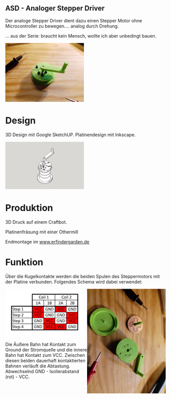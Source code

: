##  ASD - Analoger Stepper Driver  ##

Der analoge Stepper Driver dient dazu einen Stepper Motor ohne Microcontroller zu bewegen.... analog durch Drehung.

... aus der Serie: braucht kein Mensch, wollte ich aber unbedingt bauen.


<img width = "49%" src = "IMG/IMG_20171012_211659.jpg"/>

# Design #

3D Design mit Google SketchUP. Platinendesign mit Inkscape.

<img width = "49%" src = "IMG/ADS Analoger Stepper Driver 1.jpg"/>


# Produktion #

3D Druck auf einem Craftbot.

Platinenfräsung mit einer Othermill

Endmontage im www.erfindergarden.de

# Funktion #

Über die Kugelkontakte werden die beiden Spulen des Steppermotors mit der Platine verbunden. Folgendes Schema wird dabei verwendet:


<img src = "IMG/ASD%20Ansteuerung.png" width = "49%" /><img src = "IMG/IMG_20171012_211633.jpg
" width = "49%" align = "right"/>

Die Äußere Bahn hat Kontakt zum Ground der Stromquelle und die innere Bahn hat Kontakt zum VCC. Zwischen diesen beiden dauerhaft kontaktierten Bahnen verläuft die Abtastung. Abwechselnd GND - Isolierabstand (rot) - VCC.

